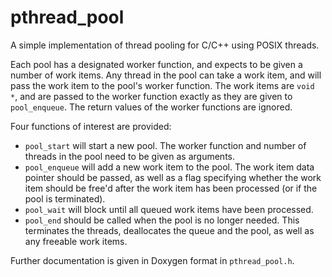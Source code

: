 pthread_pool
============

A simple implementation of thread pooling for C/C++ using POSIX threads.

Each pool has a designated worker function, and expects to be given a number of
work items. Any thread in the pool can take a work item, and will pass the work
item to the pool's worker function. The work items are `void *`, and are passed
to the worker function exactly as they are given to `pool_enqueue`. The return
values of the worker functions are ignored.

Four functions of interest are provided:

  - `pool_start` will start a new pool. The worker function and number of
    threads in the pool need to be given as arguments.
  - `pool_enqueue` will add a new work item to the pool. The work item data
    pointer should be passed, as well as a flag specifying whether the work item
    should be free'd after the work item has been processed (or if the pool is
    terminated).
  - `pool_wait` will block until all queued work items have been processed.
  - `pool_end` should be called when the pool is no longer needed. This
    terminates the threads, deallocates the queue and the pool, as well as any
    freeable work items.

Further documentation is given in Doxygen format in `pthread_pool.h`.
